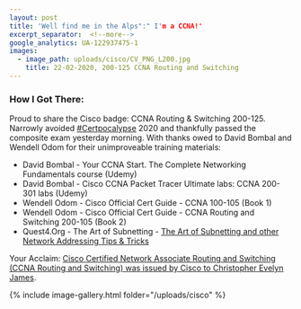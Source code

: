 ```yaml
---
layout: post
title: 'Well find me in the Alps":" I'm a CCNA!'
excerpt_separator:  <!--more-->
google_analytics: UA-122937475-1
images:
  - image_path: uploads/cisco/CV_PNG_L200.jpg
    title: 22-02-2020, 200-125 CCNA Routing and Switching
---
```


### How I Got There:

Proud to share the Cisco badge: CCNA Routing & Switching 200-125. Narrowly avoided <a href="https://twitter.com/hashtag/certpocalypse?lang=en">#Certpocalypse</a> 2020 and thankfully passed the composite exam yesterday morning. With thanks owed to David Bombal and Wendell Odom for their unimproveable training materials:

- David Bombal - Your CCNA Start. The Complete Networking Fundamentals course (Udemy)
- David Bombal - Cisco CCNA Packet Tracer Ultimate labs: CCNA 200-301 labs (Udemy)
- Wendell Odom - Cisco Official Cert Guide - CCNA 100-105 (Book 1)
- Wendell Odom - Cisco Official Cert Guide - CCNA Routing and Switching 200-105 (Book 2)
- Quest4.Org - The Art of Subnetting - <a href="http://quest4.org/ccna/subnet_cheat_sheet.htm">The Art of Subnetting and other Network Addressing Tips & Tricks</a>


Your Acclaim: <a href="https://www.youracclaim.com/users/cjamesni">Cisco Certified Network Associate Routing and Switching (CCNA Routing and Switching) was issued by Cisco to Christopher Evelyn James</a>.

{% include image-gallery.html folder="/uploads/cisco" %}
